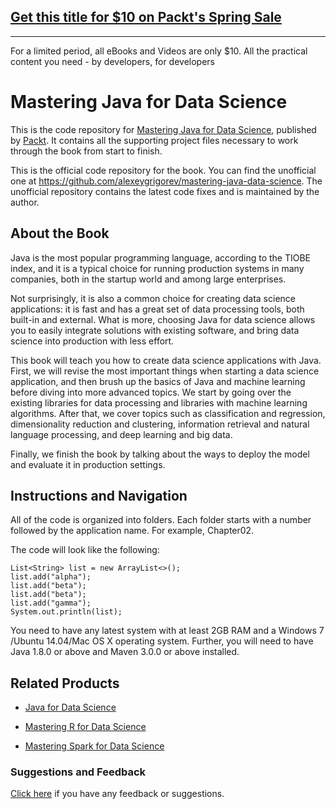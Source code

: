 ## [Get this title for $10 on Packt's Spring Sale](https://www.packt.com/B05867?utm_source=github&utm_medium=packt-github-repo&utm_campaign=spring_10_dollar_2022)
-----
For a limited period, all eBooks and Videos are only $10. All the practical content you need \- by developers, for developers

# Mastering Java for Data Science
This is the code repository for [Mastering Java for Data Science](https://www.packtpub.com/big-data-and-business-intelligence/mastering-java-data-science?utm_source=github&utm_medium=repository&utm_campaign=9781782174271), published by [Packt](https://www.packtpub.com/?utm_source=github). It contains all the supporting project files necessary to work through the book from start to finish.

This is the official code repository for the book.
You can find the unofficial one at https://github.com/alexeygrigorev/mastering-java-data-science. 
The unofficial repository contains the latest code fixes and is maintained by the author.

## About the Book
Java is the most popular programming language, according to the TIOBE index, and it is a typical choice for running production systems in many companies, both in the startup world and among large enterprises.

Not surprisingly, it is also a common choice for creating data science applications: it is fast and has a great set of data processing tools, both built-in and external. What is more, choosing Java for data science allows you to easily integrate solutions with existing software, and bring data science into production with less effort.

This book will teach you how to create data science applications with Java. First, we will revise the most important things when starting a data science application, and then brush up the basics of Java and machine learning before diving into more advanced topics. We start by going over the existing libraries for data processing and libraries with machine learning algorithms. After that, we cover topics such as classification and regression, dimensionality reduction and clustering, information retrieval and natural language processing, and deep learning and big data.

Finally, we finish the book by talking about the ways to deploy the model and evaluate it in production settings.

## Instructions and Navigation
All of the code is organized into folders. Each folder starts with a number followed by the application name. For example, Chapter02.



The code will look like the following:
```
List<String> list = new ArrayList<>();
list.add("alpha");
list.add("beta");
list.add("beta");
list.add("gamma");
System.out.println(list);
```

You need to have any latest system with at least 2GB RAM and a Windows 7 /Ubuntu
14.04/Mac OS X operating system. Further, you will need to have Java 1.8.0 or above and
Maven 3.0.0 or above installed.


## Related Products
* [Java for Data Science](https://www.packtpub.com/big-data-and-business-intelligence/java-data-science?utm_source=GitHub&utm_medium=repository&utm_campaign=9781785280115)

* [Mastering R for Data Science](https://www.packtpub.com/big-data-and-business-intelligence/mastering-r-data-science?utm_source=GitHub&utm_medium=repository&utm_campaign=9781784399160)

* [Mastering Spark for Data Science](https://www.packtpub.com/big-data-and-business-intelligence/mastering-spark-data-science?utm_source=GitHub&utm_medium=repository&utm_campaign=9781785882142)

### Suggestions and Feedback
[Click here](https://docs.google.com/forms/d/e/1FAIpQLSe5qwunkGf6PUvzPirPDtuy1Du5Rlzew23UBp2S-P3wB-GcwQ/viewform) if you have any feedback or suggestions.
